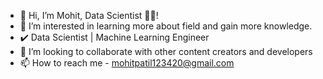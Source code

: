 - 👋 Hi, I’m Mohit, Data Scientist 👨‍💻!
- 👀 I’m interested in learning more about field and gain more knowledge.
- ✔️ Data Scientist | Machine Learning Engineer
- 🤝 I’m looking to collaborate with other content creators and developers
- 📫 How to reach me - mohitpatil123420@gmail.com

<!---
mohiittt/mohiittt is a ✨ special ✨ repository because its `README.md` (this file) appears on your GitHub profile.
You can click the Preview link to take a look at your changes.
--->
